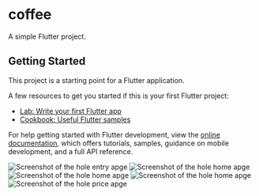 # coffee

A simple Flutter project.

## Getting Started

This project is a starting point for a Flutter application.

A few resources to get you started if this is your first Flutter project:

- [Lab: Write your first Flutter app](https://docs.flutter.dev/get-started/codelab)
- [Cookbook: Useful Flutter samples](https://docs.flutter.dev/cookbook)

For help getting started with Flutter development, view the
[online documentation](https://docs.flutter.dev/), which offers tutorials,
samples, guidance on mobile development, and a full API reference.

![Screenshot of the hole entry apge](https://github.com/anesMoB/coffee-flutter-app/blob/main/1.jpg)
![Screenshot of the hole home apge](https://github.com/anesMoB/coffee-flutter-app/blob/main/2.jpg)
![Screenshot of the hole home apge](https://github.com/anesMoB/coffee-flutter-app/blob/main/3.jpg)
![Screenshot of the hole home apge](https://github.com/anesMoB/coffee-flutter-app/blob/main/4.jpg)
![Screenshot of the hole price apge](https://github.com/anesMoB/coffee-flutter-app/blob/main/5.jpg)

